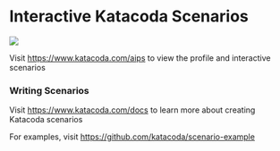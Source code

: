 # Interactive Katacoda Scenarios

[![](http://shields.katacoda.com/katacoda/aips/count.svg)](https://www.katacoda.com/aips "Get your profile on Katacoda.com")

Visit https://www.katacoda.com/aips to view the profile and interactive scenarios

### Writing Scenarios
Visit https://www.katacoda.com/docs to learn more about creating Katacoda scenarios

For examples, visit https://github.com/katacoda/scenario-example
